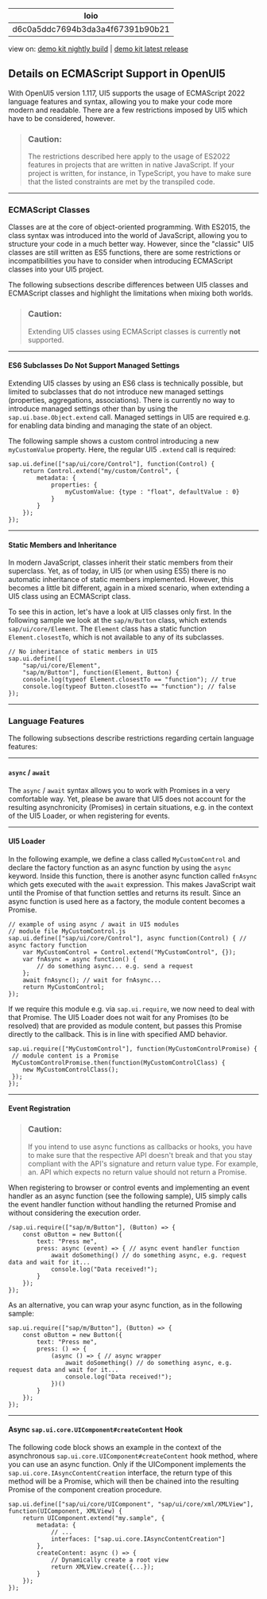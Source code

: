 <!-- loiod6c0a5ddc7694b3da3a4f67391b90b21 -->

| loio |
| -----|
| d6c0a5ddc7694b3da3a4f67391b90b21 |

<div id="loio">

view on: [demo kit nightly build](https://sdk.openui5.org/nightly/#/topic/d6c0a5ddc7694b3da3a4f67391b90b21) | [demo kit latest release](https://sdk.openui5.org/topic/d6c0a5ddc7694b3da3a4f67391b90b21)</div>

## Details on ECMAScript Support in OpenUI5

With OpenUI5 version 1.117, UI5 supports the usage of ECMAScript 2022 language features and syntax, allowing you to make your code more modern and readable. There are a few restrictions imposed by UI5 which have to be considered, however.

> ### Caution:  
> The restrictions described here apply to the usage of ES2022 features in projects that are written in native JavaScript. If your project is written, for instance, in TypeScript, you have to make sure that the listed constraints are met by the transpiled code.

***

<a name="loiod6c0a5ddc7694b3da3a4f67391b90b21__section_n3d_dkv_hyb"/>

### ECMAScript Classes

Classes are at the core of object-oriented programming. With ES2015, the class syntax was introduced into the world of JavaScript, allowing you to structure your code in a much better way. However, since the "classic" UI5 classes are still written as ES5 functions, there are some restrictions or incompatibilities you have to consider when introducing ECMAScript classes into your UI5 project.

The following subsections describe differences between UI5 classes and ECMAScript classes and highlight the limitations when mixing both worlds.

> ### Caution:  
> Extending UI5 classes using ECMAScript classes is currently **not** supported.

***

#### ES6 Subclasses Do Not Support Managed Settings

Extending UI5 classes by using an ES6 class is technically possible, but limited to subclasses that do not introduce new managed settings \(properties, aggregations, associations\). There is currently no way to introduce managed settings other than by using the `sap.ui.base.Object.extend` call. Managed settings in UI5 are required e.g. for enabling data binding and managing the state of an object.

The following sample shows a custom control introducing a new `myCustomValue` property. Here, the regular UI5 `.extend` call is required:

```
sap.ui.define(["sap/ui/core/Control"], function(Control) {
    return Control.extend("my/custom/Control", {
        metadata: {
            properties: {
                myCustomValue: {type : "float", defaultValue : 0}
            }
        }
    });
});
```

***

#### Static Members and Inheritance

In modern JavaScript, classes inherit their static members from their superclass. Yet, as of today, in UI5 \(or when using ES5\) there is no automatic inheritance of static members implemented. However, this becomes a little bit different, again in a mixed scenario, when extending a UI5 class using an ECMAScript class.

To see this in action, let's have a look at UI5 classes only first. In the following sample we look at the `sap/m/Button` class, which extends `sap/ui/core/Element`. The `Element` class has a static function `Element.closestTo`, which is not available to any of its subclasses.

```
// No inheritance of static members in UI5
sap.ui.define([
    "sap/ui/core/Element",
    "sap/m/Button"], function(Element, Button) {
    console.log(typeof Element.closestTo == "function"); // true
    console.log(typeof Button.closestTo == "function"); // false
});
```

***

<a name="loiod6c0a5ddc7694b3da3a4f67391b90b21__section_wjx_jmv_hyb"/>

### Language Features

The following subsections describe restrictions regarding certain language features:

***

#### `async` / `await`

The `async` / `await` syntax allows you to work with Promises in a very comfortable way. Yet, please be aware that UI5 does not account for the resulting asynchronicity \(Promises\) in certain situations, e.g. in the context of the UI5 Loader, or when registering for events.

***

#### UI5 Loader

In the following example, we define a class called `MyCustomControl` and declare the factory function as an async function by using the `async` keyword. Inside this function, there is another async function called `fnAsync` which gets executed with the `await` expression. This makes JavaScript wait until the Promise of that function settles and returns its result. Since an async function is used here as a factory, the module content becomes a Promise.

```
// example of using async / await in UI5 modules
// module file MyCustomControl.js
sap.ui.define(["sap/ui/core/Control"], async function(Control) { // async factory function
    var MyCustomControl = Control.extend("MyCustomControl", {});
    var fnAsync = async function() {
        // do something async... e.g. send a request
    };
    await fnAsync(); // wait for fnAsync...
    return MyCustomControl;
});
```

If we require this module e.g. via `sap.ui.require`, we now need to deal with that Promise. The UI5 Loader does not wait for any Promises \(to be resolved\) that are provided as module content, but passes this Promise directly to the callback. This is in line with specified AMD behavior.

```
sap.ui.require(["MyCustomControl"], function(MyCustomControlPromise) {
 // module content is a Promise
 MyCustomControlPromise.then(function(MyCustomControlClass) {
    new MyCustomControlClass();
 });
});
```

***

#### Event Registration

> ### Caution:  
> If you intend to use async functions as callbacks or hooks, you have to make sure that the respective API doesn't break and that you stay compliant with the API's signature and return value type. For example, an. API which expects no return value should not return a Promise.

When registering to browser or control events and implementing an event handler as an async function \(see the following sample\), UI5 simply calls the event handler function without handling the returned Promise and without considering the execution order.

```
/sap.ui.require(["sap/m/Button"], (Button) => {
    const oButton = new Button({
        text: "Press me",
        press: async (event) => { // async event handler function
            await doSomething() // do something async, e.g. request data and wait for it...
            console.log("Data received!");
        }
    });
});
```

As an alternative, you can wrap your async function, as in the following sample:

```
sap.ui.require(["sap/m/Button"], (Button) => {
    const oButton = new Button({
        text: "Press me",
        press: () => {
            (async () => { // async wrapper
                await doSomething() // do something async, e.g. request data and wait for it...
                console.log("Data received!");
            })()
        }
    });
});
```

***

#### Async `sap.ui.core.UIComponent#createContent` Hook

The following code block shows an example in the context of the asynchronous `sap.ui.core.UIComponent#createContent` hook method, where you can use an async function. Only if the UIComponent implements the `sap.ui.core.IAsyncContentCreation` interface, the return type of this method will be a Promise, which will then be chained into the resulting Promise of the component creation procedure.

```
sap.ui.define(["sap/ui/core/UIComponent", "sap/ui/core/xml/XMLView"], function(UIComponent, XMLView) {
    return UIComponent.extend("my.sample", {
        metadata: {
            // ...
            interfaces: ["sap.ui.core.IAsyncContentCreation"]
        },
        createContent: async () => {
            // Dynamically create a root view
            return XMLView.create({...});
        }
    });
});
```

